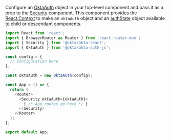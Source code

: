 Configure an [OktaAuth](https://github.com/okta/okta-auth-js) object in your top-level component and pass it as a prop to the [Security](https://github.com/okta/okta-react#security) component. This component provides the [React.Context](https://reactjs.org/docs/context.html) to make an `oktaAuth` object and an [authState](https://github.com/okta/okta-auth-js#authstatemanager) object available to child or descendant components.  

```javascript
import React from 'react';
import { BrowserRouter as Router } from 'react-router-dom';
import { Security } from '@okta/okta-react';
import { OktaAuth } from '@okta/okta-auth-js';

const config = {
  // Configuration here
};

const oktaAuth = new OktaAuth(config);

const App = () => {
  return (
    <Router>
      <Security oktaAuth={oktaAuth}>
        { /* App routes go here */ }
      </Security>
    </Router>
  );
};

export default App;
```
